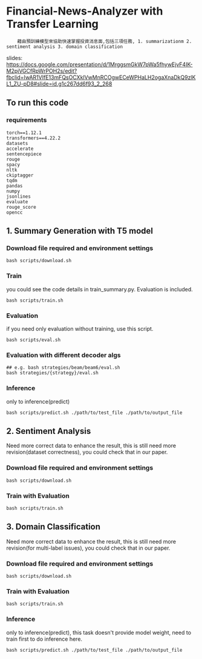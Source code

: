 # Financial-News-Analyzer with Transfer Learning
        藉由預訓練模型來協助快速掌握投資消息面,包括三項任務, 1. summarizationm 2. sentiment analysis 3. domain classification
slides: https://docs.google.com/presentation/d/1MrggsmGkW7pWa5fhywEjvF4IK-M2pjVGCfRpWrPOH2s/edit?fbclid=IwAR1VIfE13mFQsOCXklVwMnRCOgwECeWPHaLH2ogaXnaDkQ9zlKL1_ZU-pD8#slide=id.g1c267dd6f93_2_268 

## To run this code
### requirements
```shell
torch==1.12.1
transformers==4.22.2
datasets
accelerate
sentencepiece
rouge
spacy
nltk
ckiptagger
tqdm
pandas
numpy
jsonlines
evaluate
rouge_score
opencc

```
## 1. Summary Generation with T5 model



### Download file required and environment settings
```shell
bash scripts/download.sh
```

### Train
you could see the code details in train_summary.py.
Evaluation is included.

```shell
bash scripts/train.sh
```
### Evaluation
if you need only evaluation without training, use this script.
```shell
bash scripts/eval.sh
```
### Evaluation with different decoder algs
```shell
## e.g. bash strategies/beam/beam6/eval.sh
bash strategies/{strategy}/eval.sh
```

### Inference
only to inference(predict)
```shell
bash scripts/predict.sh ./path/to/test_file ./path/to/output_file
```

## 2. Sentiment Analysis
Need more correct data to enhance the result, this is still need more revision(dataset correctness), you could check that in our paper.
### Download file required and environment settings
```shell
bash scripts/download.sh
```
### Train with Evaluation
```shell
bash scripts/train.sh
```

## 3. Domain Classification
Need more correct data to enhance the result, this is still need more revision(for multi-label issues), you could check that in our paper.

### Download file required and environment settings
```shell
bash scripts/download.sh
```
### Train with Evaluation
```shell
bash scripts/train.sh
```

### Inference
only to inference(predict), this task doesn't provide model weight, need to train first to do inference here.
```shell
bash scripts/predict.sh ./path/to/test_file ./path/to/output_file
```

